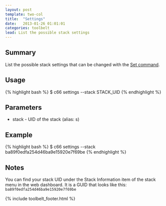 ```yaml
---
layout: post
template: two-col
title:  "Settings"
date:   2013-01-26 01:01:01
categories: toolbelt
lead: List the possible stack settings
---
```


## Summary
List the possible stack settings that can be changed with the [Set command](/toolbelt/set.html).

## Usage
{% highlight bash %}
$ c66 settings --stack STACK_UID
{% endhighlight %}

## Parameters
* stack - UID of the stack (alias: s)

## Example
{% highlight bash %}
$ c66 settings --stack ba89f0edfa254d46ba9e15920e7f69be
{% endhighlight %}

## Notes
You can find your stack UID under the Stack Information item of the stack menu in the web dashboard. It is a GUID that looks like this: `ba89f0edfa254d46ba9e15920e7f69be`

{% include toolbelt_footer.html %}